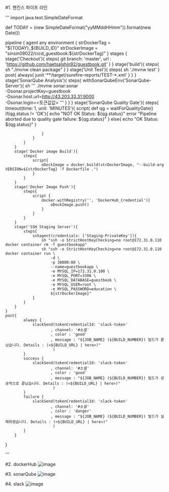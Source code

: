 
#1. 젠킨스 파이프 라인

'''
import java.text.SimpleDateFormat

def TODAY = (new SimpleDateFormat("yyMMddHHmm")).format(new Date())

pipeline {
    agent any
    environment {
        strDockerTag = "${TODAY}_${BUILD_ID}"
        strDockerImage = "sinsin09022/cicd_guestbook:${strDockerTag}"
    }
    stages {
        stage('Checkout'){
            steps{
                git branch: 'master',
                url : 'https://github.com/haetsalshin92/guestbook.git'
            }
        }
        stage('build'){
            steps{
                sh "./mvnw clean package"
            }
        }
        stage('Unit Test'){
            steps{
                sh './mvnw test'
            }
            post{
                always{
                    junit '**/target/surefire-reports/TEST-*.xml'
                }
            }
        }
        stage('SonarQube Analysis'){
            steps{
                withSonarQubeEnv('SonarQube-Server'){
                    sh '''
                        ./mvnw sonar:sonar \
                         -Dsonar.projectKey=guestbook \
                         -Dsonar.host.url=http://43.203.33.31:9000 \
                         -Dsonar.login=<토큰값값>
                '''
                }
            }
        }
        stage('SonarQube Quality Gate'){
            steps{
                timeout(time: 1, unit: 'MINUTES'){
                    script{
                        def qg = waitForQualityGate()
                        if(qg.status != 'OK'){
                            echo "NOT OK Status: ${qg.status}"
                            error "Pipeline aborted due to quality gate failure: ${qg.status}"
                        } else{
                            echo "OK Status: ${qg.status}"
                        }
                        
                    }
                }
            }
        }
        stage('Docker image Build'){
            steps{
                script{
                    oDockImage = docker.build(strDockerImage, "--build-arg VERSION=${strDockerTag} -f Dockerfile .")
                }
            }
        }
        stage('Docker Image Push'){
            steps{
                script {
                    docker.withRegistry('', 'DockerHub_Credential'){
                        oDockImage.push()
                    }
                }
            }
        }
        stage('SSH Staging Server'){
            steps{
                sshagent(credentials: ['Staging-PrivateKey']){
                    sh "ssh -o StrictHostKeyChecking=no root@172.31.0.110 docker container rm -f guestbookapp"
                    sh "ssh -o StrictHostKeyChecking=no root@172.31.0.110 docker container run \
                        -d \
                        -p 38080:80 \
                        --name=guestbookapp \
                        -e MYSQL_IP=172.31.0.100 \
                        -e MYSQL_PORT=3306 \
                        -e MYSQL_DATABASE=guestbook \
                        -e MYSQL_USER=root \
                        -e MYSQL_PASSWORD=education \
                        ${strDockerImage}"
                }
            }
        }
    }
    post{
            always {
                slackSend(tokenCredentialId: 'slack-token'
                        , channel: '#소셜'
                        , color : 'good'
                        , message : "${JOB_NAME} (${BUILD_NUMBER}) 빌드가 끝났습니다. Details : (<${BUILD_URL} | here>)"
                         )    
            }
            success {
                slackSend(tokenCredentialId: 'slack-token'
                        , channel: '#소셜'
                        , color : 'good'
                        , message : "${JOB_NAME} (${BUILD_NUMBER}) 빌드가 성공적으로 끝났습니다. Details : (<${BUILD_URL} | here>)"
                         )    
            }
            failure {
                slackSend(tokenCredentialId: 'slack-token'
                        , channel: '#소셜'
                        , color : 'danger'
                        , message : "${JOB_NAME} (${BUILD_NUMBER}) 빌드가 실패하였습니다. Details : (<${BUILD_URL} | here>)"
                         )    
            }
        }
}

'''

#2. dockerHub
![image](https://github.com/user-attachments/assets/2cfa7dcf-ea1b-4e73-9fcf-55ae91cb46d7)

#3. sonarQube
![image](https://github.com/user-attachments/assets/70c1114a-73f8-4ba1-8cac-101744fce17c)

#4. slack
![image](https://github.com/user-attachments/assets/62aba5ab-c416-4d93-8dc6-73af46a031c8)
